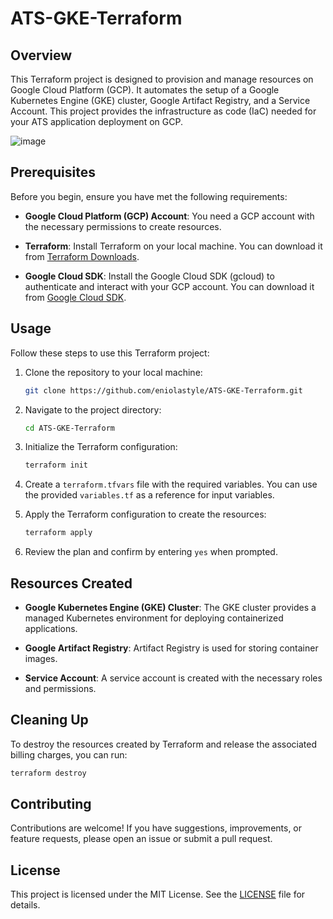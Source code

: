 # ATS-GKE-Terraform

## Overview

This Terraform project is designed to provision and manage resources on Google Cloud Platform (GCP). It automates the setup of a Google Kubernetes Engine (GKE) cluster, Google Artifact Registry, and a Service Account. This project provides the infrastructure as code (IaC) needed for your ATS application deployment on GCP.

![image](https://github.com/eniolastyle/ATS-GKE-Terraform/assets/58726365/028e6b24-67c9-4a7e-86ad-c069063f8e4a)


## Prerequisites

Before you begin, ensure you have met the following requirements:

- **Google Cloud Platform (GCP) Account**: You need a GCP account with the necessary permissions to create resources.

- **Terraform**: Install Terraform on your local machine. You can download it from [Terraform Downloads](https://www.terraform.io/downloads.html).

- **Google Cloud SDK**: Install the Google Cloud SDK (gcloud) to authenticate and interact with your GCP account. You can download it from [Google Cloud SDK](https://cloud.google.com/sdk/docs/install).

## Usage

Follow these steps to use this Terraform project:

1. Clone the repository to your local machine:

   ```bash
   git clone https://github.com/eniolastyle/ATS-GKE-Terraform.git
   ```

2. Navigate to the project directory:

   ```bash
   cd ATS-GKE-Terraform
   ```

3. Initialize the Terraform configuration:

   ```bash
   terraform init
   ```

4. Create a `terraform.tfvars` file with the required variables. You can use the provided `variables.tf` as a reference for input variables.

5. Apply the Terraform configuration to create the resources:

   ```bash
   terraform apply
   ```

6. Review the plan and confirm by entering `yes` when prompted.

## Resources Created

- **Google Kubernetes Engine (GKE) Cluster**: The GKE cluster provides a managed Kubernetes environment for deploying containerized applications.

- **Google Artifact Registry**: Artifact Registry is used for storing container images.

- **Service Account**: A service account is created with the necessary roles and permissions.

## Cleaning Up

To destroy the resources created by Terraform and release the associated billing charges, you can run:

```bash
terraform destroy
```

## Contributing

Contributions are welcome! If you have suggestions, improvements, or feature requests, please open an issue or submit a pull request.

## License

This project is licensed under the MIT License. See the [LICENSE](LICENSE) file for details.
